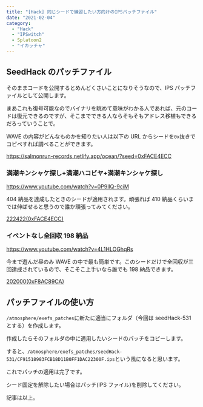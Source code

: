 ```yaml
---
title: "[Hack] 同じシードで練習したい方向けのIPSパッチファイル"
date: "2021-02-04"
category:
  - "Hack"
  - "IPSwitch"
  - Splatoon2
  - "イカッチャ"
---
```


## SeedHack のパッチファイル

そのままコードを公開するとめんどくさいことになりそうなので、IPS パッチファイルとして公開します。

まあこれも復号可能なのでバイナリを眺めて意味がわかる人であれば、元のコードは復元できるのですが、そこまでできる人ならそもそもアドレス移植もできるだろっていうことで。

WAVE の内容がどんなものかを知りたい人は以下の URL からシードを`0x`抜きでコピペすれば調べることができます。

https://salmonrun-records.netlify.app/ocean/?seed=0xFACE4ECC

### 満潮キンシャケ探し+満潮ハコビヤ+満潮キンシャケ探し

https://www.youtube.com/watch?v=0P9IlQ-9ciM

404 納品を達成したときのシードが適用されます。頑張れば 410 納品くらいまでは伸ばせると思うので誰か頑張ってみてください。

[222422(0xFACE4ECC)](https://cdn.discordapp.com/attachments/806624731741814866/806625784185880576/CF91518983FCB18D11B0FF1DAC22300F.ips)

### イベントなし全回収 198 納品

https://www.youtube.com/watch?v=4L1HLOGhqRs

今まで遊んだ昼のみ WAVE の中で最も簡単です。このシードだけで全回収が三回達成されているので、そこそこ上手いなら誰でも 198 納品できます。

[202000(0xF8AC89CA)](https://cdn.discordapp.com/attachments/806624731741814866/806624787169804288/CF91518983FCB18D11B0FF1DAC22300F.ips)

## パッチファイルの使い方

`/atmosphere/exefs_patches`に新たに適当にフォルダ（今回は seedHack-531 とする）を作成します。

作成したらそのフォルダの中に適用したいシードのパッチをコピーします。

すると、`/atmosphere/exefs_patches/seedHack-531/CF91518983FCB18D11B0FF1DAC22300F.ips`という風になると思います。

これでパッチの適用は完了です。

シード固定を解除したい場合はパッチ(IPS ファイル)を削除してください。

記事は以上。
